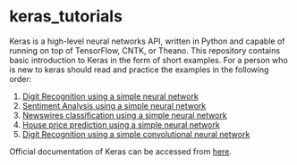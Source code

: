 keras_tutorials
===============

Keras is a high-level neural networks API, written in Python and capable of running on top of TensorFlow, CNTK, or Theano. This repository contains basic introduction to Keras in the form of short examples. For a person who is new to keras should read and practice the examples in the following order:

1. [Digit Recognition using a simple neural network](https://github.com/vibvibgyor/keras_tutorials/blob/master/digit_recognition_simple_NN.ipynb)
2. [Sentiment Analysis using a simple neural network](https://github.com/vibvibgyor/keras_tutorials/blob/master/sentiment_analysis_simple_NN.ipynb)
3. [Newswires classification using a simple neural network](https://github.com/vibvibgyor/keras_tutorials/blob/master/newswires_classification_simple_NN.ipynb)
4. [House price prediction using a simple neural network](https://github.com/vibvibgyor/keras_tutorials/blob/master/house_price_prediction_simple_NN.ipynb)
5. [Digit Recognition using a simple convolutional neural network](https://github.com/vibvibgyor/keras_tutorials/blob/master/digit_recognition_simple_CNN.ipynb)

Official documentation of Keras can be accessed from [here](https://keras.io/).
